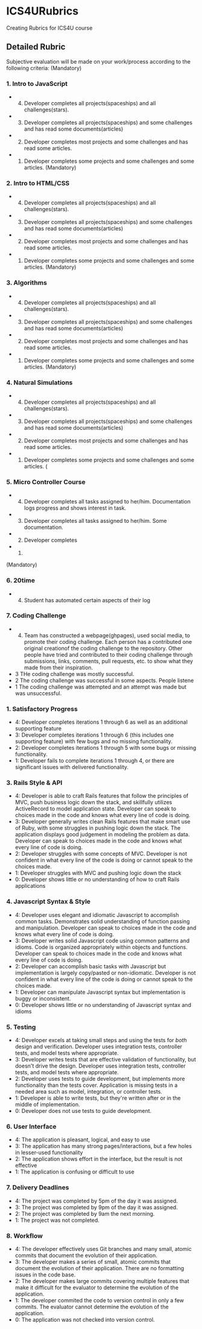 # ICS4URubrics
Creating Rubrics for ICS4U course
## Detailed Rubric

Subjective evaluation will be made on your work/process according to the following criteria:
(Mandatory)
### 1. Intro to JavaScript
* 4. Developer completes all projects(spaceships) and all challenges(stars).
* 3. Developer completes all projects(spaceships) and some challenges and has read some documents(articles)
* 2. Developer completes most projects and some challenges and has read some articles.
* 1. Developer completes some projects and some challenges and some articles.
(Mandatory)
### 2. Intro to HTML/CSS
* 4. Developer completes all projects(spaceships) and all challenges(stars).
* 3. Developer completes all projects(spaceships) and some challenges and has read some documents(articles)
* 2. Developer completes most projects and some challenges and has read some articles.
* 1. Developer completes some projects and some challenges and some articles.
(Mandatory)
### 3. Algorithms
* 4. Developer completes all projects(spaceships) and all challenges(stars).
* 3. Developer completes all projects(spaceships) and some challenges and has read some documents(articles)
* 2. Developer completes most projects and some challenges and has read some articles.
* 1. Developer completes some projects and some challenges and some articles.
(Mandatory)
### 4. Natural Simulations
* 4. Developer completes all projects(spaceships) and all challenges(stars).
* 3. Developer completes all projects(spaceships) and some challenges and has read some documents(articles)
* 2. Developer completes most projects and some challenges and has read some articles.
* 1. Developer completes some projects and some challenges and some articles.
(
### 5. Micro Controller Course
* 4. Developer completes all tasks assigned to her/him. Documentation logs progress and shows interest in task. 
* 3. Developer completes all tasks assigned to her/him. Some documentation.
* 2. Developer completes 
* 1. 

(Mandatory)
### 6. 20time
* 4. Student has automated certain aspects of their log

### 7. Coding Challenge
* 4. Team has constructed a webpage(ghpages), used social media, to promote their coding challenge. Each person has a contributed one original creationof the coding challenge to the repository. Other people have tried and contributed to their coding challenge through submissions, links, comments, pull requests, etc. to show what they made from their inspiration.
* 3 THe coding challenge was mostly successful.
* 2 The coding challenge was successful in some aspects. People listene
* 1 The coding challenge was attempted and an attempt was made but was unsuccessful.


### 1. Satisfactory Progress

* 4: Developer completes iterations 1 through 6 as well as an additional supporting feature
* 3: Developer completes iterations 1 through 6 (this includes one supporting feature) with few bugs and no missing functionality.
* 2: Developer completes iterations 1 through 5 with some bugs or missing functionality.
* 1: Developer fails to complete iterations 1 through 4, or there are significant issues with delivered functionality.


### 3. Rails Style & API

* 4: Developer is able to craft Rails features that follow the principles of MVC, push business logic down the stack, and skillfully utilizes ActiveRecord to model application state. Developer can speak to choices made in the code and knows what every line of code is doing.
* 3: Developer generally writes clean Rails features that make smart use of Ruby, with some struggles in pushing logic down the stack. The application displays good judgement in modeling the problem as data. Developer can speak to choices made in the code and knows what every line of code is doing.
* 2: Developer struggles with some concepts of MVC.  Developer is not confident in what every line of the code is doing or cannot speak to the choices made.
* 1: Developer struggles with MVC and pushing logic down the stack
* 0: Developer shows little or no understanding of how to craft Rails applications

### 4. Javascript Syntax & Style

* 4: Developer uses elegant and idiomatic Javascript to accomplish common tasks. Demonstrates solid understanding of function passing and manipulation. Developer can speak to choices made in the code and knows what every line of code is doing.
* 3: Developer writes solid Javascript code using common patterns and idioms. Code is organized appropriately within objects and functions. Developer can speak to choices made in the code and knows what every line of code is doing.
* 2: Developer can accomplish basic tasks with Javascript but implementation is largely copy/pasted or non-idiomatic. Developer is not confident in what every line of the code is doing or cannot speak to the choices made.
* 1: Developer can manipulate Javascript syntax but implementation is buggy or inconsistent.
* 0: Developer shows little or no understanding of Javascript syntax and idioms

### 5. Testing

* 4: Developer excels at taking small steps and using the tests for *both* design and verification. Developer uses integration tests, controller tests, and model tests where appropriate.
* 3: Developer writes tests that are effective validation of functionality, but doesn't drive the design. Developer uses integration tests, controller tests, and model tests where appropriate.
* 2: Developer uses tests to guide development, but implements more functionality than the tests cover. Application is missing tests in a needed area such as model, integration, or controller tests.
* 1: Developer is able to write tests, but they're written after or in the middle of implementation.
* 0: Developer does not use tests to guide development.

### 6. User Interface

* 4: The application is pleasant, logical, and easy to use
* 3: The application has many strong pages/interactions, but a few holes in lesser-used functionality
* 2: The application shows effort in the interface, but the result is not effective
* 1: The application is confusing or difficult to use

### 7. Delivery Deadlines

* 4: The project was completed by 5pm of the day it was assigned. 
* 3: The project was completed by 9pm of the day it was assigned.
* 2: The project was completed by 9am the next morning.
* 1: The project was not completed.

### 8. Workflow

* 4: The developer effectively uses Git branches and many small, atomic commits that document the evolution of their application.
* 3: The developer makes a series of small, atomic commits that document the evolution of their application. There are no formatting issues in the code base.
* 2: The developer makes large commits covering multiple features that make it difficult for the evaluator to determine the evolution of the application.
* 1: The developer commited the code to version control in only a few commits. The evaluator cannot determine the evolution of the application.
* 0: The application was not checked into version control.
